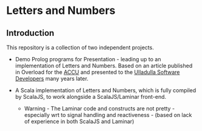 # Letters and Numbers

## Introduction

This repository is a collection of two independent projects.

  * Demo Prolog programs for Presentation - leading up to an implementation of Letters and Numbers.
    Based on an article published in Overload for the [ACCU](https://members.accu.org/index.php) and
    presented to the [Ulladulla Software Developers](https://nigel-eke.com/ulladulla-software-developers)
    many years later.

  * A Scala implementation of Letters and Numbers, which is fully compiled by ScalaJS, to work
    alongside a ScalaJS/Laminar front-end. 
    * Warning - The Laminar code and constructs are not pretty - especially wrt to signal handling
      and reactiveness - (based on lack of experience in both ScalaJS and Laminar)
